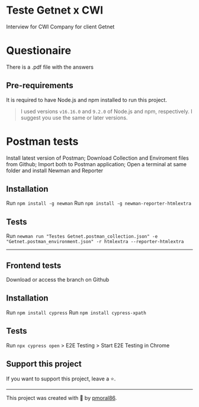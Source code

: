 # Teste Getnet x CWI

Interview for CWI Company for client Getnet

# Questionaire

There is a .pdf file with the answers

## Pre-requirements

It is required to have Node.js and npm installed to run this project.

> I used versions `v16.16.0` and `9.2.0` of Node.js and npm, respectively. I suggest you use the same or later versions.

# Postman tests

Install latest version of Postman;
Download Collection and Enviroment files from Github;
Import both to Postman application;
Open a terminal at same folder and install Newman and Reporter

## Installation

Run `npm install -g newman`
Run `npm install -g newman-reporter-htmlextra`

## Tests

Run `newman run "Testes Getnet.postman_collection.json" -e "Getnet.postman_environment.json" -r htmlextra --reporter-htmlextra`
______________________________________________________________________________________________________________________________

## Frontend tests

Download or access the branch on Github

## Installation

Run `npm install cypress`
Run `npm install cypress-xpath`

## Tests

Run `npx cypress open` > E2E Testing > Start E2E Testing in Chrome

## Support this project

If you want to support this project, leave a ⭐.

___

This project was created with 💚 by [pmoral86](https://github.com/pmoral86).